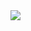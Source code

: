 


<a href="https://github.com/vaswin0">
  <img align="center" src="https://github-readme-stats.vercel.app/api/top-langs/?username=vaswin0&langs_count=6&layout=compact&hide_border=true&include_all_commits=true&count_private=false&role=OWNER,ORGANIZATION_MEMBER,COLLABORATOR&theme=gotham"  />
</a>



